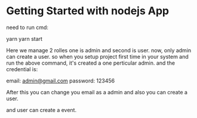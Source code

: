 # Getting Started with nodejs App

need to run cmd:

yarn
yarn start

Here we manage 2 rolles one is admin and second is user.
now, only admin can create a user.
so when you setup project first time in your system and run the above command, it's created a one perticular admin. and the credential is:

email: admin@gmail.com
password: 123456

After this you can change you email as a admin and also you can create a user.

and user can create a event.
